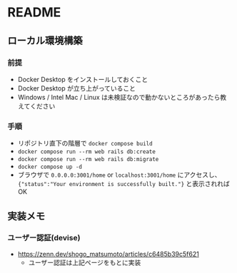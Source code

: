# README

## ローカル環境構築

### 前提

- Docker Desktop をインストールしておくこと
- Docker Desktop が立ち上がっていること
- Windows / Intel Mac / Linux は未検証なので動かないところがあったら教えてください

### 手順

- リポジトリ直下の階層で `docker compose build`
- `docker compose run --rm web rails db:create`
- `docker compose run --rm web rails db:migrate`
- `docker compose up -d`
- ブラウザで `0.0.0.0:3001/home` or `localhost:3001/home` にアクセスし、 `{"status":"Your environment is successfully built."}` と表示されれば OK

## 実装メモ

### ユーザー認証(devise)

- https://zenn.dev/shogo_matsumoto/articles/c6485b39c5f621
  - ユーザー認証は上記ページをもとに実装
